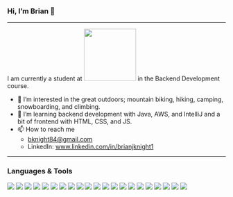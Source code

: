 ### Hi, I’m Brian 👋 

---

I am currently a student at <img src="https://user-images.githubusercontent.com/92756599/194363668-e035a8ce-e9f1-4902-8d11-74987025eb0a.png" width="120"> in the Backend Development course.

- 👀 I’m interested in the great outdoors; mountain biking, hiking, camping, snowboarding, and climbing.
- 🌱 I’m learning backend development with Java, AWS, and IntelliJ and a bit of frontend with HTML, CSS, and JS.
- 📫 How to reach me 
  - bknight84@gmail.com
  - LinkedIn: www.linkedin.com/in/brianjknight1

---

### Languages & Tools

<img src="https://img.shields.io/badge/Java-%23ED8B00.svg?style=for-the-badge&logo=Java&logoColor=white">  <img src="https://img.shields.io/badge/IntelliJIDEA-F71F15.svg?style=for-the-badge&logo=intellij-idea&logoColor=white">  <img src="https://img.shields.io/badge/Amazon%20DynamoDB-4053D6?style=for-the-badge&logo=Amazon%20DynamoDB&logoColor=white">  <img src="https://img.shields.io/badge/AWS-%23FF9900.svg?style=for-the-badge&logo=amazon-aws&logoColor=white">  <img src="https://img.shields.io/badge/github-%23121011.svg?style=for-the-badge&logo=github&logoColor=white">  <img src="https://img.shields.io/badge/git-%23F05033.svg?style=for-the-badge&logo=git&logoColor=white">  <img src="https://img.shields.io/badge/Visual%20Studio%20Code-0078d7.svg?style=for-the-badge&logo=visual-studio-code&logoColor=white">  <img src="https://img.shields.io/badge/Windows-0078D6?style=for-the-badge&logo=windows&logoColor=white">  <img src="https://img.shields.io/badge/Slack-4A154B?style=for-the-badge&logo=slack&logoColor=white">  <img src="https://img.shields.io/badge/PlantUML-BD1327.svg?style=for-the-badge&logo=PlantUML&logocolor=white">  <img src="https://img.shields.io/badge/HTML-13BD94.svg?style=for-the-badge&logo=HTML&logocolor=white">  <img src="https://img.shields.io/badge/CSS-E66CF2.svg?style=for-the-badge&logo=CSS&logocolor=white">  <img src="https://img.shields.io/badge/JavaScript-F79015.svg?style=for-the-badge&logo=JavaScript&logocolor=white">  <img src="https://img.shields.io/badge/Swagger%20Editor-337510.svg?style=for-the-badge&logo=SwaggerEditor&logocolor=white">  <img src="https://img.shields.io/badge/Dagger-A15944.svg?style=for-the-badge&logo=Dagger&logocolor=white">  <img src="https://img.shields.io/badge/Mockito-DCE53C.svg?style=for-the-badge&logo=Mockito&logocolor=white">  <img src="https://img.shields.io/badge/Spring%20Boot-898E56.svg?style=for-the-badge&logo=Spring%20Boot&logocolor=white">  <img src="https://img.shields.io/badge/Trello-177DC3.svg?style=for-the-badge&logo=Trello&logocolor=white">  <img src="https://img.shields.io/badge/AWS%20Lambda-F68B1A.svg?style=for-the-badge&logo=awslambda&logoColor=white">  <img src="https://img.shields.io/badge/AWS%20CloudFormation-EF216C.svg?style=for-the-badge&logo=cloud&logoColor=white">  <img src="https://img.shields.io/badge/AWS%20S3-428D1A.svg?style=for-the-badge&logo=amazon-s3&logoColor=white">

<!---
brianjknight/brianjknight is a ✨ special ✨ repository because its `README.md` (this file) appears on your GitHub profile.
You can click the Preview link to take a look at your changes.
--->
